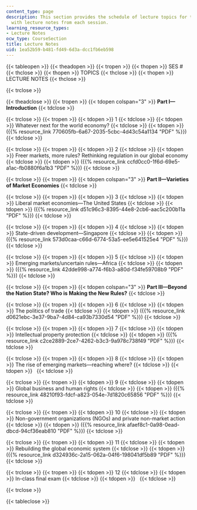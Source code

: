 ```yaml
---
content_type: page
description: This section provides the schedule of lecture topics for the course along
  with lecture notes from each session.
learning_resource_types:
- Lecture Notes
ocw_type: CourseSection
title: Lecture Notes
uid: 1ea52b59-b481-fd49-6d3a-dcc1fb6eb598
---
```


{{< tableopen >}}
{{< theadopen >}}
{{< tropen >}}
{{< thopen >}}
SES #
{{< thclose >}}
{{< thopen >}}
TOPICS
{{< thclose >}}
{{< thopen >}}
LECTURE NOTES
{{< thclose >}}

{{< trclose >}}

{{< theadclose >}}
{{< tropen >}}
{{< tdopen colspan="3" >}}
**Part I—Introduction**
{{< tdclose >}}

{{< trclose >}}
{{< tropen >}}
{{< tdopen >}}
1
{{< tdclose >}}
{{< tdopen >}}
Whatever next for the world economy?
{{< tdclose >}}
{{< tdopen >}}
({{% resource_link 770605fb-6a67-2035-5cbc-4d43c54a1134 "PDF" %}})
{{< tdclose >}}

{{< trclose >}}
{{< tropen >}}
{{< tdopen >}}
2
{{< tdclose >}}
{{< tdopen >}}
Freer markets, more rules? Rethinking regulation in our global economy
{{< tdclose >}}
{{< tdopen >}}
({{% resource_link ccfd0cc0-1f6d-69e5-a1ac-fb0880f6a1b3 "PDF" %}})
{{< tdclose >}}

{{< trclose >}}
{{< tropen >}}
{{< tdopen colspan="3" >}}
**Part II—Varieties of Market Economies**
{{< tdclose >}}

{{< trclose >}}
{{< tropen >}}
{{< tdopen >}}
3
{{< tdclose >}}
{{< tdopen >}}
Liberal market economies—The United States
{{< tdclose >}}
{{< tdopen >}}
({{% resource_link d51c96c3-8395-44e8-2cb6-aac5c200b11a "PDF" %}})
{{< tdclose >}}

{{< trclose >}}
{{< tropen >}}
{{< tdopen >}}
4
{{< tdclose >}}
{{< tdopen >}}
State-driven development—Singapore
{{< tdclose >}}
{{< tdopen >}}
({{% resource_link 573d0caa-c66d-6774-53a5-ee5e641525e4 "PDF" %}})
{{< tdclose >}}

{{< trclose >}}
{{< tropen >}}
{{< tdopen >}}
5
{{< tdclose >}}
{{< tdopen >}}
Emerging markets/uncertain rules—Africa
{{< tdclose >}}
{{< tdopen >}}
({{% resource_link 42dde998-a774-f6b3-a80d-f34fe59708b9 "PDF" %}})
{{< tdclose >}}

{{< trclose >}}
{{< tropen >}}
{{< tdopen colspan="3" >}}
**Part III—Beyond the Nation State? Who is Making the New Rules?**
{{< tdclose >}}

{{< trclose >}}
{{< tropen >}}
{{< tdopen >}}
6
{{< tdclose >}}
{{< tdopen >}}
The politics of trade
{{< tdclose >}}
{{< tdopen >}}
({{% resource_link d0621ebc-3e37-9ba7-4d84-ca93b7330d54 "PDF" %}})
{{< tdclose >}}

{{< trclose >}}
{{< tropen >}}
{{< tdopen >}}
7
{{< tdclose >}}
{{< tdopen >}}
Intellectual property protection
{{< tdclose >}}
{{< tdopen >}}
({{% resource_link c2ce2889-2ce7-4262-b3c3-9a978c738f49 "PDF" %}})
{{< tdclose >}}

{{< trclose >}}
{{< tropen >}}
{{< tdopen >}}
8
{{< tdclose >}}
{{< tdopen >}}
The rise of emerging markets—reaching where?
{{< tdclose >}}
{{< tdopen >}}
 
{{< tdclose >}}

{{< trclose >}}
{{< tropen >}}
{{< tdopen >}}
9
{{< tdclose >}}
{{< tdopen >}}
Global business and human rights
{{< tdclose >}}
{{< tdopen >}}
({{% resource_link 48210f93-fdcf-a823-054e-7d1820c65856 "PDF" %}})
{{< tdclose >}}

{{< trclose >}}
{{< tropen >}}
{{< tdopen >}}
10
{{< tdclose >}}
{{< tdopen >}}
Non-government organizations (NGOs) and private non-market action
{{< tdclose >}}
{{< tdopen >}}
({{% resource_link afaef8c1-0a98-0ead-dbcd-94cf36eab810 "PDF" %}})
{{< tdclose >}}

{{< trclose >}}
{{< tropen >}}
{{< tdopen >}}
11
{{< tdclose >}}
{{< tdopen >}}
Rebuilding the global economic system
{{< tdclose >}}
{{< tdopen >}}
({{% resource_link d324936c-2a15-062a-04f6-198041df5b89 "PDF" %}})
{{< tdclose >}}

{{< trclose >}}
{{< tropen >}}
{{< tdopen >}}
12
{{< tdclose >}}
{{< tdopen >}}
In-class final exam
{{< tdclose >}}
{{< tdopen >}}
 
{{< tdclose >}}

{{< trclose >}}

{{< tableclose >}}
